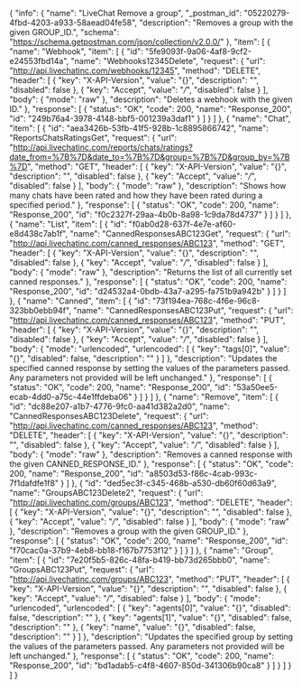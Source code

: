 {
  "info": {
    "name": "LiveChat Remove a group",
    "_postman_id": "05220279-4fbd-4203-a933-58aead04fe58",
    "description": "Removes a group with the given GROUP_ID.",
    "schema": "https://schema.getpostman.com/json/collection/v2.0.0/"
  },
  "item": [
    {
      "name": "Webhook",
      "item": [
        {
          "id": "5fe9093f-9a06-4af8-9cf2-e24553fbd14a",
          "name": "Webhooks12345Delete",
          "request": {
            "url": "http://api.livechatinc.com/webhooks/12345",
            "method": "DELETE",
            "header": [
              {
                "key": "X-API-Version",
                "value": "{}",
                "description": "",
                "disabled": false
              },
              {
                "key": "Accept",
                "value": "*/*",
                "disabled": false
              }
            ],
            "body": {
              "mode": "raw"
            },
            "description": "Deletes a webhook with the given ID."
          },
          "response": [
            {
              "status": "OK",
              "code": 200,
              "name": "Response_200",
              "id": "249b76a4-3978-4148-bbf5-001239a3daf1"
            }
          ]
        }
      ]
    },
    {
      "name": "Chat",
      "item": [
        {
          "id": "aea3426b-53fb-41f5-928b-1c8895866742",
          "name": "ReportsChatsRatingsGet",
          "request": {
            "url": "http://api.livechatinc.com/reports/chats/ratings?date_from=%7B%7D&date_to=%7B%7D&group=%7B%7D&group_by=%7B%7D",
            "method": "GET",
            "header": [
              {
                "key": "X-API-Version",
                "value": "{}",
                "description": "",
                "disabled": false
              },
              {
                "key": "Accept",
                "value": "*/*",
                "disabled": false
              }
            ],
            "body": {
              "mode": "raw"
            },
            "description": "Shows how many chats have been rated and how they have been rated during a specified period."
          },
          "response": [
            {
              "status": "OK",
              "code": 200,
              "name": "Response_200",
              "id": "f0c2327f-29aa-4b0b-8a98-1c9da78d4737"
            }
          ]
        }
      ]
    },
    {
      "name": "List",
      "item": [
        {
          "id": "f0ab0d28-637f-4e7e-af60-e8d438c7ab1f",
          "name": "CannedResponsesABC123Get",
          "request": {
            "url": "http://api.livechatinc.com/canned_responses/ABC123",
            "method": "GET",
            "header": [
              {
                "key": "X-API-Version",
                "value": "{}",
                "description": "",
                "disabled": false
              },
              {
                "key": "Accept",
                "value": "*/*",
                "disabled": false
              }
            ],
            "body": {
              "mode": "raw"
            },
            "description": "Returns the list of all currently set canned responses."
          },
          "response": [
            {
              "status": "OK",
              "code": 200,
              "name": "Response_200",
              "id": "d24532a4-0bdb-43a7-a295-fa751b9a942b"
            }
          ]
        }
      ]
    },
    {
      "name": "Canned",
      "item": [
        {
          "id": "73f194ea-768c-4f6e-96c8-323bb0ebb94f",
          "name": "CannedResponsesABC123Put",
          "request": {
            "url": "http://api.livechatinc.com/canned_responses/ABC123",
            "method": "PUT",
            "header": [
              {
                "key": "X-API-Version",
                "value": "{}",
                "description": "",
                "disabled": false
              },
              {
                "key": "Accept",
                "value": "*/*",
                "disabled": false
              }
            ],
            "body": {
              "mode": "urlencoded",
              "urlencoded": [
                {
                  "key": "tags[0]",
                  "value": "{}",
                  "disabled": false,
                  "description": ""
                }
              ]
            },
            "description": "Updates the specified canned response by setting the values of the parameters passed. Any parameters not provided will be left unchanged."
          },
          "response": [
            {
              "status": "OK",
              "code": 200,
              "name": "Response_200",
              "id": "53a50ee5-ecab-4dd0-a75c-44e1ffdeba06"
            }
          ]
        }
      ]
    },
    {
      "name": "Remove",
      "item": [
        {
          "id": "dc88e207-a1b7-4776-9fc0-aa41d382a2d0",
          "name": "CannedResponsesABC123Delete",
          "request": {
            "url": "http://api.livechatinc.com/canned_responses/ABC123",
            "method": "DELETE",
            "header": [
              {
                "key": "X-API-Version",
                "value": "{}",
                "description": "",
                "disabled": false
              },
              {
                "key": "Accept",
                "value": "*/*",
                "disabled": false
              }
            ],
            "body": {
              "mode": "raw"
            },
            "description": "Removes a canned response with the given CANNED_RESPONSE_ID."
          },
          "response": [
            {
              "status": "OK",
              "code": 200,
              "name": "Response_200",
              "id": "a8503d53-f86c-4cab-993c-7f1dafdfe1f8"
            }
          ]
        },
        {
          "id": "ded5ec3f-c345-468b-a530-db60f60d63a9",
          "name": "GroupsABC123Delete2",
          "request": {
            "url": "http://api.livechatinc.com/groups/ABC123",
            "method": "DELETE",
            "header": [
              {
                "key": "X-API-Version",
                "value": "{}",
                "description": "",
                "disabled": false
              },
              {
                "key": "Accept",
                "value": "*/*",
                "disabled": false
              }
            ],
            "body": {
              "mode": "raw"
            },
            "description": "Removes a group with the given GROUP_ID."
          },
          "response": [
            {
              "status": "OK",
              "code": 200,
              "name": "Response_200",
              "id": "f70cac0a-37b9-4eb8-bb18-f167b7753f12"
            }
          ]
        }
      ]
    },
    {
      "name": "Group",
      "item": [
        {
          "id": "7e20f5b5-826c-48fa-b419-bb73d265bbb0",
          "name": "GroupsABC123Put",
          "request": {
            "url": "http://api.livechatinc.com/groups/ABC123",
            "method": "PUT",
            "header": [
              {
                "key": "X-API-Version",
                "value": "{}",
                "description": "",
                "disabled": false
              },
              {
                "key": "Accept",
                "value": "*/*",
                "disabled": false
              }
            ],
            "body": {
              "mode": "urlencoded",
              "urlencoded": [
                {
                  "key": "agents[0]",
                  "value": "{}",
                  "disabled": false,
                  "description": ""
                },
                {
                  "key": "agents[1]",
                  "value": "{}",
                  "disabled": false,
                  "description": ""
                },
                {
                  "key": "name",
                  "value": "{}",
                  "disabled": false,
                  "description": ""
                }
              ]
            },
            "description": "Updates the specified group by setting the values of the parameters passed. Any parameters not provided will be left unchanged."
          },
          "response": [
            {
              "status": "OK",
              "code": 200,
              "name": "Response_200",
              "id": "bd1adab5-c4f8-4607-850d-341306b90ca8"
            }
          ]
        }
      ]
    }
  ]
}